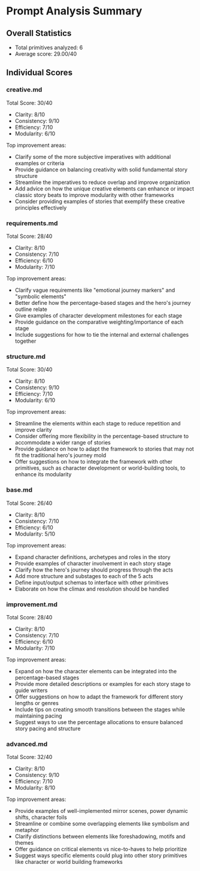# Prompt Analysis Summary

## Overall Statistics
- Total primitives analyzed: 6
- Average score: 29.00/40

## Individual Scores

### creative.md
Total Score: 30/40
- Clarity: 8/10
- Consistency: 9/10
- Efficiency: 7/10
- Modularity: 6/10

Top improvement areas:
- Clarify some of the more subjective imperatives with additional examples or criteria
- Provide guidance on balancing creativity with solid fundamental story structure
- Streamline the imperatives to reduce overlap and improve organization
- Add advice on how the unique creative elements can enhance or impact classic story beats to improve modularity with other frameworks
- Consider providing examples of stories that exemplify these creative principles effectively


### requirements.md
Total Score: 28/40
- Clarity: 8/10
- Consistency: 7/10
- Efficiency: 6/10
- Modularity: 7/10

Top improvement areas:
- Clarify vague requirements like "emotional journey markers" and "symbolic elements"
- Better define how the percentage-based stages and the hero's journey outline relate
- Give examples of character development milestones for each stage
- Provide guidance on the comparative weighting/importance of each stage
- Include suggestions for how to tie the internal and external challenges together


### structure.md
Total Score: 30/40
- Clarity: 8/10
- Consistency: 9/10
- Efficiency: 7/10
- Modularity: 6/10

Top improvement areas:
- Streamline the elements within each stage to reduce repetition and improve clarity
- Consider offering more flexibility in the percentage-based structure to accommodate a wider range of stories
- Provide guidance on how to adapt the framework to stories that may not fit the traditional hero's journey mold
- Offer suggestions on how to integrate the framework with other primitives, such as character development or world-building tools, to enhance its modularity


### base.md
Total Score: 26/40
- Clarity: 8/10
- Consistency: 7/10
- Efficiency: 6/10
- Modularity: 5/10

Top improvement areas:
- Expand character definitions, archetypes and roles in the story
- Provide examples of character involvement in each story stage
- Clarify how the hero's journey should progress through the acts
- Add more structure and substages to each of the 5 acts
- Define input/output schemas to interface with other primitives
- Elaborate on how the climax and resolution should be handled


### improvement.md
Total Score: 28/40
- Clarity: 8/10
- Consistency: 7/10
- Efficiency: 6/10
- Modularity: 7/10

Top improvement areas:
- Expand on how the character elements can be integrated into the percentage-based stages
- Provide more detailed descriptions or examples for each story stage to guide writers
- Offer suggestions on how to adapt the framework for different story lengths or genres
- Include tips on creating smooth transitions between the stages while maintaining pacing
- Suggest ways to use the percentage allocations to ensure balanced story pacing and structure


### advanced.md
Total Score: 32/40
- Clarity: 8/10
- Consistency: 9/10
- Efficiency: 7/10
- Modularity: 8/10

Top improvement areas:
- Provide examples of well-implemented mirror scenes, power dynamic shifts, character foils
- Streamline or combine some overlapping elements like symbolism and metaphor
- Clarify distinctions between elements like foreshadowing, motifs and themes
- Offer guidance on critical elements vs nice-to-haves to help prioritize
- Suggest ways specific elements could plug into other story primitives like character or world building frameworks

